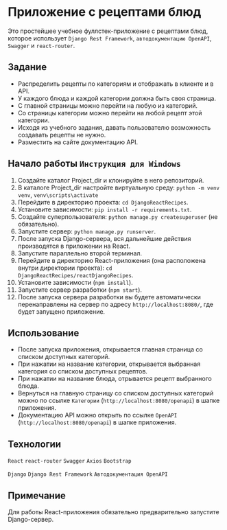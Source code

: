 ﻿# Приложение с рецептами блюд

Это простейшее учебное фуллстек-приложение с рецептами блюд, которое использует `Django Rest Framework`, `автодокументацию OpenAPI`, `Swagger` и `react-router`.

## Задание

- Распределить рецепты по категориям и отображать в клиенте и в API.
- У каждого блюда и каждой категории должна быть своя страница.
- С главной страницы можно перейти на любую из категорий.
- Со страницы категории можно перейти на любой рецепт этой категории.
- Исходя из учебного задания, давать пользователю возможность создавать рецепты не нужно.
- Разместить на сайте документацию API.

## Начало работы `Инструкция для Windows`

1. Создайте каталог Project_dir и клонируйте в него репозиторий.
2. В каталоге Project_dir настройте виртуальную среду: `python -m venv venv`, `venv\scripts\activate`
3. Перейдите в директорию проекта: `cd DjangoReactRecipes`.
4. Установите зависимости: `pip install -r requirements.txt`.
5. Создайте суперпользователя: `python manage.py createsuperuser` (не обязательно).
6. Запустите сервер: `python manage.py runserver`.
7. После запуска Django-сервера, вся дальнейшие действия производятся в приложении на React.
8. Запустите параллельно второй терминал.
9. Перейдите в директорию React-приложения (она расположена внутри директории проекта): `cd DjangoReactRecipes/reactDjangoRecipes`.
10. Установите зависимости (`npm install`).
11. Запустите сервер разработки (`npm start`).
12. После запуска сервера разработки вы будете автоматически перенаправлены на сервер по адресу `http://localhost:8080/`, где будет запущено приложение.

## Использование

- После запуска приложения, открывается главная страница со списком доступных категорий.
- При нажатии на название категории, открывается выбранная категория со списком доступных рецептов.
- При нажатии на название блюда, отрывается рецепт выбранного блюда.
- Вернуться на главную страницу со списком доступных категорий можно по ссылке `Категории` (`http://localhost:8080/openapi`) в шапке приложения.
- Документацию API можно открыть по ссылке `OpenAPI` (`http://localhost:8080/openapi`) в шапке приложения.

## Технологии

`React`
`react-router`
`Swagger`
`Axios`
`Bootstrap`

`Django`
`Django Rest Framework`
`Автодокументация OpenAPI`


## Примечание

Для работы React-приложения обязательно предварительно запустите Django-сервер.
